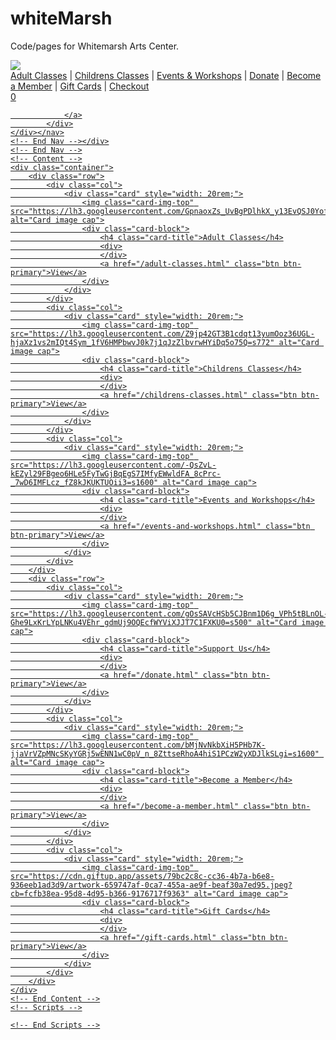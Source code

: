 # whiteMarsh
Code/pages for Whitemarsh Arts Center.
<html lang="en" xmlns="http://www.w3.org/1999/xhtml" class="fa-events-icons-ready"><head>
	<meta name="viewport" content="width=device-width, initial-scale=1" charset="utf-8">
	<title>The Whitemarsh Community Arts Center</title>
	<link rel="icon" type="image/png" href="https://lh3.googleusercontent.com/dd_e0xA19up9208Tv6odcjHEw6z4cKAA6fTgjZ9ynkKoSnr5R4vFxI7gZp6pnZH1Vi5T5f-fphjFsrLG=s30">
  <link href="cart.css" rel="stylesheet">
  <link rel="stylesheet" href="https://cdnjs.cloudflare.com/ajax/libs/font-awesome/4.7.0/css/font-awesome.min.css">
  <link rel="stylesheet" href="https://maxcdn.bootstrapcdn.com/bootstrap/4.0.0/css/bootstrap.min.css" integrity="sha384-Gn5384xqQ1aoWXA+058RXPxPg6fy4IWvTNh0E263XmFcJlSAwiGgFAW/dAiS6JXm" crossorigin="anonymous"> 
  <script src="https://code.jquery.com/jquery-2.x-git.min.js" type="text/javascript"></script>
  <script src="https://ajax.aspnetcdn.com/ajax/jquery.validate/1.19.1/jquery.validate.min.js" type="text/javascript"></script>
  <script src="https://ajax.aspnetcdn.com/ajax/jquery.validate/1.19.1/additional-methods.min.js" type="text/javascript"></script>
  <script src="https://cdnjs.cloudflare.com/ajax/libs/tether/1.4.0/js/tether.min.js" integrity="sha384-DztdAPBWPRXSA/3eYEEUWrWCy7G5KFbe8fFjk5JAIxUYHKkDx6Qin1DkWx51bBrb" crossorigin="anonymous"></script>
  <script src="https://use.fontawesome.com/3bd8a3ce1e.js"></script><link href="https://use.fontawesome.com/3bd8a3ce1e.css" media="all" rel="stylesheet">
  <script src="https://maxcdn.bootstrapcdn.com/bootstrap/4.0.0/js/bootstrap.min.js" integrity="sha384-JZR6Spejh4U02d8jOt6vLEHfe/JQGiRRSQQxSfFWpi1MquVdAyjUar5+76PVCmYl" crossorigin="anonymous"></script>
</head>
<body>
    <!-- Nav -->
	<div class="main-nav container">
    <!-- Nav -->
    <nav class="navbar fixed-top">
		<div class="row">
			<div class="logo">
                <a href="/">
                    <img id="logo" class="logo preview-element icon-source magic-circle-holder shrinkable-img  allow-mobile-hide" data-menu-name="PREVIEW_ICON" src="https://lh3.googleusercontent.com/Z_n_M9mk8ag4Z99zRDb3I3URweBDNtz4dx-UrXWJcWyUmRW6YvkXiE_jYe700MCdyK31JI_tqE_MeZXbsQ=s220" data-width-before-shrink="110">
    </a>
      </div>
			<div class="col links">
				<a href="adult-classes.html">Adult Classes</a> | 
				<a href="childrens-classes.html">Childrens Classes</a> | 
				<a href="events-and-workshops.html">Events &amp; Workshops</a> | 
				<a href="donate.html">Donate</a> | 
				<a href="become-a-member.html">Become a Member</a> | 
				<a href="gift-cards.html">Gift Cards</a> | 
				<a href="checkout.html">Checkout</a>
			</div>
            <div class="display-cart">
				<a id="nav-checkout" class="icon-button btn btn-primary" href="/cart.html"><span class="total-count">0</span>
                    
                </a>
        	</div>
    </div></nav>
    <!-- End Nav --></div>
	<!-- End Nav -->
    <!-- Content -->
    <div class="container">
        <div class="row">
            <div class="col">
                <div class="card" style="width: 20rem;">
                    <img class="card-img-top" src="https://lh3.googleusercontent.com/GpnaoxZs_UvBgPDlhkX_y13EvQSJ0YofEK6TsAkeb9f7NDNA4xREy29OyXRifaKiiYDQ1tDB6wMcVMhiW4s=s1000" alt="Card image cap">
                    <div class="card-block">
                        <h4 class="card-title">Adult Classes</h4>
                        <div>
                        </div>
                        <a href="/adult-classes.html" class="btn btn-primary">View</a>
                    </div>
                </div>
            </div>
            <div class="col">
                <div class="card" style="width: 20rem;">
                    <img class="card-img-top" src="https://lh3.googleusercontent.com/Z9jp42GT3B1cdqt13yumOoz36UGL-hjaXz1vs2mIQt4Sym_1fV6HMPbwvJ0k7j1qJzZlbvrwHYiDq5o75Q=s772" alt="Card image cap">
                    <div class="card-block">
                        <h4 class="card-title">Childrens Classes</h4>
                        <div>
                        </div>
                        <a href="/childrens-classes.html" class="btn btn-primary">View</a>
                    </div>
                </div>
            </div>
            <div class="col">
                <div class="card" style="width: 20rem;">
                    <img class="card-img-top" src="https://lh3.googleusercontent.com/-QsZvL-kEZyl29FBgeo6HLe5FyTwGjBqEgS7IMfyEWwldFA_8cPrc-_7wD6IMFLcz_fZ8kJKUKTUOii3=s1600" alt="Card image cap">
                    <div class="card-block">
                        <h4 class="card-title">Events and Workshops</h4>
                        <div>
                        </div>
                        <a href="/events-and-workshops.html" class="btn btn-primary">View</a>
                    </div>
                </div>
            </div>
        </div>
        <div class="row">
            <div class="col">
                <div class="card" style="width: 20rem;">
                    <img class="card-img-top" src="https://lh3.googleusercontent.com/gOsSAVcHSb5CJBnm1D6g_VPh5tBLnOL-Ghe9LxKrLYpLNKu4VEhr_gdmUj9OQEcfWYViXJJT7C1FXKU0=s500" alt="Card image cap">
                    <div class="card-block">
                        <h4 class="card-title">Support Us</h4>
                        <div>
                        </div>
                        <a href="/donate.html" class="btn btn-primary">View</a>
                    </div>
                </div>
            </div>
            <div class="col">
                <div class="card" style="width: 20rem;">
                    <img class="card-img-top" src="https://lh3.googleusercontent.com/bMjNvNkbXiH5PHb7K-jjaVrVZpMNcSKyYGRj5wENN1wC0pV_n_8ZttseRhoA4hiS1PCzW2yXDJlkSLgi=s1600" alt="Card image cap">
                    <div class="card-block">
                        <h4 class="card-title">Become a Member</h4>
                        <div>
                        </div>
                        <a href="/become-a-member.html" class="btn btn-primary">View</a>
                    </div>
                </div>
            </div>
            <div class="col">
                <div class="card" style="width: 20rem;">
                    <img class="card-img-top" src="https://cdn.giftup.app/assets/79bc2c8c-cc36-4b7a-b6e8-936eeb1ad3d9/artwork-659747af-0ca7-455a-ae9f-beaf30a7ed95.jpeg?cb=fcfb38ea-95d8-4d95-b366-9176717f9363" alt="Card image cap">
                    <div class="card-block">
                        <h4 class="card-title">Gift Cards</h4>
                        <div>
                        </div>
                        <a href="/gift-cards.html" class="btn btn-primary">View</a>
                    </div>
                </div>
            </div>
        </div>
    </div>
    <!-- End Content -->
    <!-- Scripts -->
<script src="cart.js" type="text/javascript"></script>

<script type="text/javascript">
	$( document).ready(function() {
		renderNav();
	});
  </script>
    <!-- End Scripts -->

</body></html>
